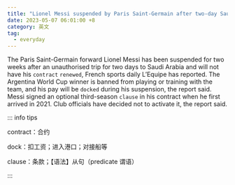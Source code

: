 ```yaml
---
title: "Lionel Messi suspended by Paris Saint-Germain after two-day Saudi Arabia trip"
date: 2023-05-07 06:01:00 +8
category: 英文
tag:
  - everyday
---
```


The Paris Saint-Germain forward Lionel Messi has been suspended for two weeks after an unauthorised trip for two days to Saudi Arabia and will not have his `contract` `renewed`, French sports daily L’Equipe has reported. The Argentina World Cup winner is banned from playing or training with the team, and his pay will be `docked` during his suspension, the report said. Messi signed an optional third-season `clause` in his contract when he first arrived in 2021. Club officials have decided not to activate it, the report said.

::: info tips

contract：合约

dock：扣工资；进入港口；对接船等

clause：条款；【语法】从句（predicate 谓语）

:::
